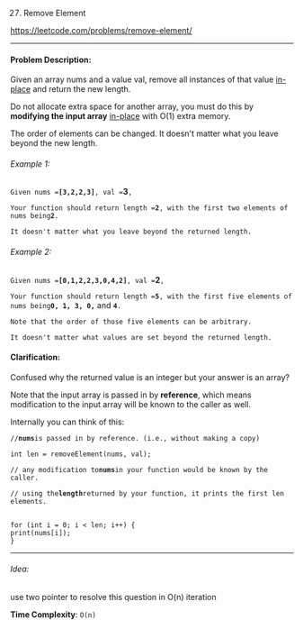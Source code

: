 27. Remove Element

https://leetcode.com/problems/remove-element/

---

#### Problem Description:

Given an array nums and a value val, remove all instances of that value [in-place](https://en.wikipedia.org/wiki/In-place_algorithm) and return the new length.

Do not allocate extra space for another array, you must do this by **modifying the input array** [in-place](https://en.wikipedia.org/wiki/In-place_algorithm) with O(1) extra memory.

The order of elements can be changed. It doesn't matter what you leave beyond the new length.

###### Example 1:

`Given nums =`**`[3,2,2,3]`**`, val =`**3**`,`

`Your function should return length =`**`2`**`, with the first two elements of nums being`**`2`**`.`

`It doesn't matter what you leave beyond the returned length.`

###### Example 2:

`Given nums =`**`[0,1,2,2,3,0,4,2]`**`, val =`**2**`,`

`Your function should return length =`**`5`**`, with the first five elements of nums being`**`0, 1, 3, 0,`** and **`4`**`.`

`Note that the order of those five elements can be arbitrary.`

`It doesn't matter what values are set beyond the returned length.`

#### Clarification:

Confused why the returned value is an integer but your answer is an array?

Note that the input array is passed in by **reference**, which means modification to the input array will be known to the caller as well.

Internally you can think of this:

`//`**`nums`**`is passed in by reference. (i.e., without making a copy)`

`int len = removeElement(nums, val);`

`// any modification to`**`nums`**`in your function would be known by the caller.`

`// using the`**`length`**`returned by your function, it prints the first len elements.`

```

for (int i = 0; i < len; i++) {
print(nums[i]);
}

```

---

###### Idea:

use two pointer to resolve this question in O(n) iteration

**Time Complexity**: `O(n)`
